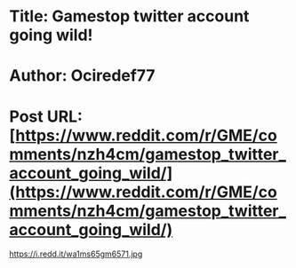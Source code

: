 # Title: Gamestop twitter account going wild!
# Author: Ociredef77
# Post URL: [https://www.reddit.com/r/GME/comments/nzh4cm/gamestop_twitter_account_going_wild/](https://www.reddit.com/r/GME/comments/nzh4cm/gamestop_twitter_account_going_wild/)


https://i.redd.it/wa1ms65gm6571.jpg